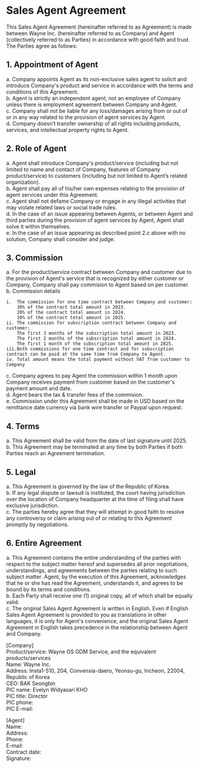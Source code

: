 # Sales Agent Agreement

This Sales Agent Agreement (hereinafter referred to as Agreement) is made between Wayne Inc. (hereinafter referred to as Company) and Agent (collectively referred to as Parties) in accordance with good faith and trust.	
The Parties agree as follows:

## 1. Appointment of Agent
a. Company appoints Agent as its non-exclusive sales agent to solicit and introduce Company's product and service in accordance with the terms and conditions of this Agreement.
<br>b. Agent is strictly an independent agent, not an employee of Company unless there is employment agreement between Company and Agent.
<br>c. Company shall not be liable for any loss/damages arising from or out of or in any way related to the provision of agent services by Agent.
<br>d. Company doesn’t transfer ownership of all rights including products, services, and intellectual property rights to Agent.

## 2. Role of Agent
a. Agent shall introduce Company's product/service (including but not limited to name and contact of Company, features of Company product/service) to customers (including but not limited to Agent’s related organization). 
<br>b. Agent shall pay all of his/her own expenses relating to the provision of agent services under this Agreement.
<br>c. Agent shall not defame Company or engage in any illegal activities that may violate related laws or social trade rules.
<br>d. In the case of an issue appearing between Agents, or between Agent and third parties during the provision of agent services by Agent, Agent shall solve it within themselves.
<br>e. In the case of an issue appearing as described point 2.c above with no solution, Company shall consider and judge.

## 3. Commission
a. For the product/service contract between Company and customer due to the provision of Agent's service that is recognized by either customer or Company, Company shall pay commision to Agent based on per customer.
<br>b. Commission details
```
i.  The commission for one time contract between Company and customer:
    30% of the contract total amount in 2023.
    20% of the contract total amount in 2024.
    10% of the contract total amount in 2025.
ii. The commission for subscription contract between Company and customer:
    The first 3 months of the subscription total amount in 2023.
    The first 2 months of the subscription total amount in 2024.
    The first 1 month of the subscription total amount in 2025.
iii.Both commissions for one time contract and for subscription contract can be paid at the same time from Company to Agent.
iv. Total amount means the total payment without VAT from customer to Company
```
c. Company agrees to pay Agent the commission within 1 month upon Company receives payment from customer based on the customer's payment amount and date.
<br>d. Agent bears the tax & transfer fees of the commision.
<br>e. Commission under this Agreement shall be made in USD based on the remittance date currency via bank wire transfer or Paypal upon request.

## 4. Terms
a. This Agreement shall be valid from the date of last signature until 2025.
<br>b. This Agreement may be terminated at any time by both Parties if both Parties reach an Agreement termination.

## 5. Legal
a. This Agreement is governed by the law of the Republic of Korea.
<br>b. If any legal dispute or lawsuit is instituted, the court having jurisdiction over the location of Company headquarter at the time of filing shall have exclusive jurisdiction.
<br>c. The parties hereby agree that they will attempt in good faith to resolve any controversy or claim arising out of or relating to this Agreement promptly by negotiations.

## 6. Entire Agreement
a. This Agreement contains the entire understanding of the parties with respect to the subject matter hereof and supersedes all prior negotiations, understandings, and agreements between the parties relating to such subject matter. Agent, by the execution of this Agreement, acknowledges that he or she has read the Agreement, understands it, and agrees to be bound by its terms and conditions. 
<br>b. Each Party shall receive one (1) original copy, all of which shall be equally valid.
<br>c. The original Sales Agent Agreement is written in English. Even if English Sales Agent Agreement is provided to you as translations in other languages, it is only for Agent's convenience, and the original Sales Agent Agreement in English takes precedence in the relationship between Agent and Company.

[Company]
<br>Product/service:		Wayne OS ODM Service, and the equivalent products/services
<br>Name: 			        Wayne Inc.
<br>Address: 		        Insta1-510, 204, Convensia-daero, Yeonsu-gu, Incheon, 22004, Republic of Korea
<br>CEO: 			        BAK Seongbin
<br>PIC name: 	        	Evelyn Widyasari KHO 
<br>PIC title:     		    Director
<br>PIC phone:
<br>PIC E-mail:

[Agent]
<br>Name:
<br>Address:
<br>Phone:
<br>E-mail:
<br>Contract date:
<br>Signature:




